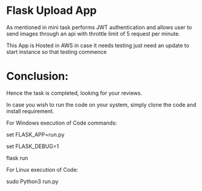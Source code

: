# Flask Upload App

As mentioned in mini task performs JWT authentication and allows user to send images through an api with throttle limit of 5 request per minute.

This App is Hosted in AWS in case it needs testing just need an update to start instance so that testing commence


# Conclusion:

Hence the task is completed, looking for your reviews.

In case you wish to run the code on your system, simply clone the code and install requirement.

For Windows execution of Code commands:

set FLASK_APP=run.py

set FLASK_DEBUG=1

flask run

For Linux execution of Code:

sudo Python3 run.py